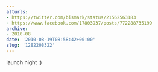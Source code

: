 ```yaml
---
alturls:
- https://twitter.com/bismark/status/21562563183
- https://www.facebook.com/17803937/posts/772288735199
archive:
- 2010-08
date: '2010-08-19T08:58:42+00:00'
slug: '1282208322'
---
```


launch night :)

